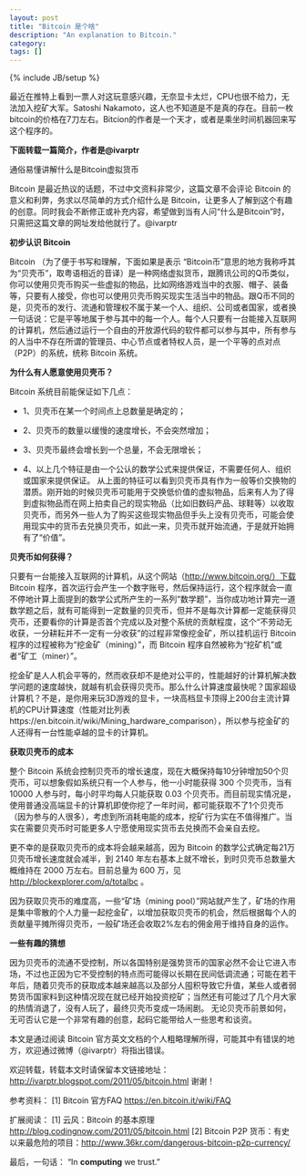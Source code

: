 ```yaml
---
layout: post
title: "Bitcoin 是个啥"
description: "An explanation to Bitcoin."
category: 
tags: []
---
```

{% include JB/setup %}

最近在推特上看到一票人对这玩意感兴趣，无奈显卡太烂，CPU也很不给力，无法加入挖矿大军。Satoshi Nakamoto，这人也不知道是不是真的存在。目前一枚bitcoin的价格在7刀左右。Bitcion的作者是一个天才，或者是乘坐时间机器回来写这个程序的。

**下面转载一篇简介，作者是@ivarptr**

通俗易懂讲解什么是Bitcoin虚拟货币

Bitcoin 是最近热议的话题，不过中文资料非常少，这篇文章不会评论 Bitcoin 的意义和利弊，务求以尽简单的方式介绍什么是 Bitcoin，让更多人了解到这个有趣的创意。同时我会不断修正或补充内容，希望做到当有人问“什么是Bitcoin”时，只需把这篇文章的网址发给他就行了。@ivarptr

**初步认识 Bitcoin**

Bitcoin （为了便于书写和理解，下面如果是表示 “Bitcoin币”意思的地方我称呼其为“贝壳币”，取粤语相近的音译）是一种网络虚拟货币，跟腾讯公司的Q币类似，你可以使用贝壳币购买一些虚拟的物品，比如网络游戏当中的衣服、帽子、装备等，只要有人接受，你也可以使用贝壳币购买现实生活当中的物品。跟Q币不同的是，贝壳币的发行、流通和管理权不属于某一个人、组织、公司或者国家，或者换一句话说：它是平等地属于参与其中的每一个人。每个人只要有一台能接入互联网的计算机，然后通过运行一个自由的开放源代码的软件都可以参与其中，所有参与的人当中不存在所谓的管理员、中心节点或者特权人员，是一个平等的点对点（P2P）的系统，统称 Bitcoin 系统。

**为什么有人愿意使用贝壳币？**

Bitcoin 系统目前能保证如下几点：

- 1、贝壳币在某一个时间点上总数量是确定的；

- 2、贝壳币的数量以缓慢的速度增长，不会突然增加；

- 3、贝壳币最终会增长到一个总量，不会无限增长；

- 4、以上几个特征是由一个公认的数学公式来提供保证，不需要任何人、组织或国家来提供保证。
从上面的特征可以看到贝壳币具有作为一般等价交换物的潜质。刚开始的时候贝壳币可能用于交换低价值的虚拟物品，后来有人为了得到虚拟物品而在网上拍卖自己的现实物品（比如旧数码产品、球鞋等）以收取贝壳币，而另外一些人为了购买这些现实物品但手头上没有贝壳币，可能会使用现实中的货币去兑换贝壳币，如此一来，贝壳币就开始流通，于是就开始拥有了“价值”。

**贝壳币如何获得？**

只要有一台能接入互联网的计算机，从这个网站（http://www.bitcoin.org/）下载 Bitcoin 程序，首次运行会产生一个数字账号，然后保持运行，这个程序就会一直不停地计算上面提到的数学公式所产生的一系列“数学题”，当你成功地计算完一道数学题之后，就有可能得到一定数量的贝壳币，但并不是每次计算都一定能获得贝壳币，还要看你的计算是否首个完成以及对整个系统的贡献程度，这个“不劳动无收获，一分耕耘并不一定有一分收获”的过程非常像挖金矿，所以挂机运行 Bitcoin 程序的过程被称为“挖金矿（mining）”，而 Bitcoin 程序自然被称为“挖矿机”或者“矿工（miner）”。

挖金矿是人人机会平等的，然而收获却不是绝对公平的，性能越好的计算机解决数学问题的速度越快，就越有机会获得贝壳币。那么什么计算速度最快呢？国家超级计算机？不是，是你用来玩3D游戏的显卡，一块高档显卡顶得上200台主流计算机的CPU计算速度（性能对比列表https://en.bitcoin.it/wiki/Mining_hardware_comparison），所以参与挖金矿的人还得有一台性能卓越的显卡的计算机。

**获取贝壳币的成本**

整个 Bitcoin 系统会控制贝壳币的增长速度，现在大概保持每10分钟增加50个贝壳币，可以想象假如系统只有一个人参与，他一小时能获得 300 个贝壳币，当有 10000 人参与时，每小时平均每人只能获取 0.03 个贝壳币。而目前现实情况是，使用普通没高端显卡的计算机即使你挖了一年时间，都可能获取不了1个贝壳币（因为参与的人很多），考虑到所消耗电能的成本，挖矿行为实在不值得推广。当实在需要贝壳币时可能更多人宁愿使用现实货币去兑换而不会亲自去挖。

更不幸的是获取贝壳币的成本将会越来越高，因为 Bitcoin 的数学公式确定每21万贝壳币增长速度就会减半，到 2140 年左右基本上就不增长，到时贝壳币总数量大概维持在  2000 万左右。目前总量为 600 万，见 http://blockexplorer.com/q/totalbc 。

因为获取贝壳币的难度高，一些“矿场（mining pool）”网站就产生了，矿场的作用是集中零散的个人力量一起挖金矿，以增加获取贝壳币的机会，然后根据每个人的贡献量平摊所得贝壳币，一般矿场还会收取2%左右的佣金用于维持自身的运作。

**一些有趣的猜想**

因为贝壳币的流通不受控制，所以各国特别是强势货币的国家必然不会让它进入市场，不过也正因为它不受控制的特点而可能得以长期在民间低调流通；可能在若干年后，随着贝壳币的获取成本越来越高以及部分人囤积导致它升值，某些人或者弱势货币国家料到这种情况现在就已经开始投资挖矿；当然还有可能过了几个月大家的热情消退了，没有人玩了，最终贝壳币变成一场闹剧。
无论贝壳币前景如何，无可否认它是一个非常有趣的创意，起码它能带给人一些思考和谈资。

本文是通过阅读 Bitcoin 官方英文文档的个人粗略理解所得，可能其中有错误的地方，欢迎通过微博（@ivarptr）将指出错误。

欢迎转载，转载本文时请保留本文链接地址：<a href="http://ivarptr.blogspot.com/2011/05/bitcoin.html">http://ivarptr.blogspot.com/2011/05/bitcoin.html</a>
谢谢！

参考资料：
[1] Bitcoin 官方FAQ <a href="https://en.bitcoin.it/wiki/FAQ">https://en.bitcoin.it/wiki/FAQ</a>

扩展阅读：
[1] 云风：Bitcoin 的基本原理 <a href="http://blog.codingnow.com/2011/05/bitcoin.html">http://blog.codingnow.com/2011/05/bitcoin.html</a>
[2] Bitcoin P2P 货币：有史以来最危险的项目：<a href="http://www.36kr.com/dangerous-bitcoin-p2p-currency/">http://www.36kr.com/dangerous-bitcoin-p2p-currency/</a>

最后，一句话：
“In **computing** we trust.”